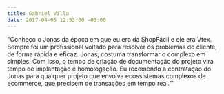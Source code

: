 ```yaml
---
title: Gabriel Villa
date: 2017-04-05 12:53:00 -03:00
---
```


"Conheço o Jonas da época em que eu era da ShopFácil e ele era Vtex. Sempre foi um profissional voltado para resolver os problemas do cliente, de forma rápida e eficaz. 
Jonas, costuma transformar o complexo em simples. Com isso, o tempo de criação de documentação do projeto vira tempo de implantação e homologação.
Eu recomendo a contratação do Jonas para qualquer projeto que envolva ecossistemas complexos de ecommerce, que precisem de transações em tempo real."'
